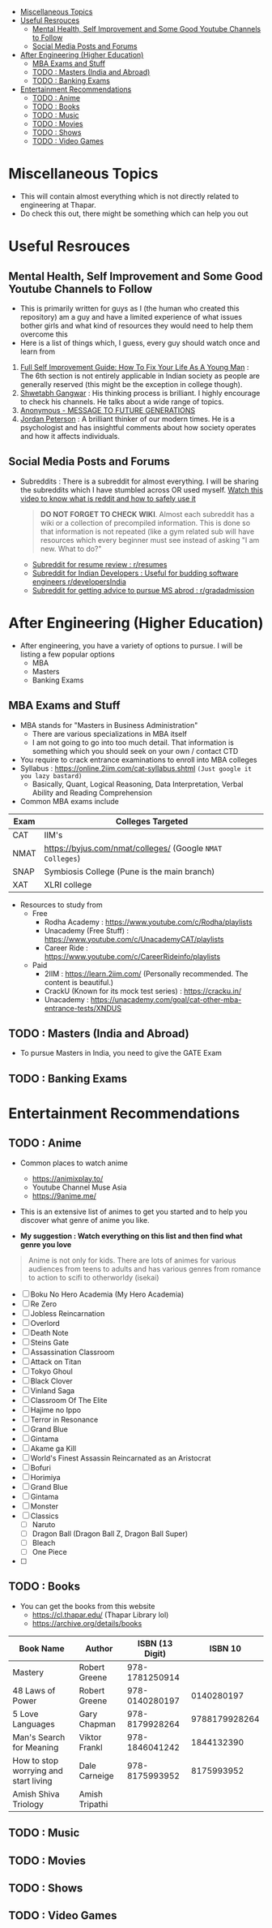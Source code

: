 - [Miscellaneous Topics](#miscellaneous-topics)
- [Useful Resrouces](#useful-resrouces)
  - [Mental Health, Self Improvement and Some Good Youtube Channels to Follow](#mental-health-self-improvement-and-some-good-youtube-channels-to-follow)
  - [Social Media Posts and Forums](#social-media-posts-and-forums)
- [After Engineering (Higher Education)](#after-engineering-higher-education)
  - [MBA Exams and Stuff](#mba-exams-and-stuff)
  - [TODO : Masters (India and Abroad)](#todo--masters-india-and-abroad)
  - [TODO : Banking Exams](#todo--banking-exams)
- [Entertainment Recommendations](#entertainment-recommendations)
  - [TODO : Anime](#todo--anime)
  - [TODO : Books](#todo--books)
  - [TODO : Music](#todo--music)
  - [TODO : Movies](#todo--movies)
  - [TODO : Shows](#todo--shows)
  - [TODO : Video Games](#todo--video-games)

# Miscellaneous Topics

- This will contain almost everything which is not directly related to engineering at Thapar.
- Do check this out, there might be something which can help you out

# Useful Resrouces

## Mental Health, Self Improvement and Some Good Youtube Channels to Follow

- This is primarily written for guys as I (the human who created this repository) am a guy and have a limited experience of what issues bother girls and what kind of resources they would need to help them overcome this
- Here is a list of things which, I guess, every guy should watch once and learn from

1. [Full Self Improvement Guide: How To Fix Your Life As A Young Man](https://youtu.be/PYaixyrzDOk) : The 6th section is not entirely applicable in Indian society as people are generally reserved (this might be the exception in college though).
2. [Shwetabh Gangwar](https://www.youtube.com/c/ShwetabhGangwar1/featured) : His thinking process is brilliant. I highly encourage to check his channels. He talks about a wide range of topics.
3. [Anonymous - MESSAGE TO FUTURE GENERATIONS](https://www.youtube.com/watch?v=mfyxg9FUMZ8)
4. [Jordan Peterson](https://www.youtube.com/c/JordanPetersonVideos/videos) : A brilliant thinker of our modern times. He is a psychologist and has insightful comments about how society operates and how it affects individuals.

## Social Media Posts and Forums

- Subreddits : There is a subreddit for almost everything. I will be sharing the subreddits which I have stumbled across OR used myself. [Watch this video to know what is reddit and how to safely use it](https://youtu.be/bxekpNmEClU)
  > **DO NOT FORGET TO CHECK WIKI**. Almost each subreddit has a wiki or a collection of precompiled information. This is done so that information is not repeated (like a gym related sub will have resources which every beginner must see instead of asking "I am new. What to do?"
  - [Subreddit for resume review : r/resumes](https://www.reddit.com/r/resumes/)
  - [Subreddit for Indian Developers : Useful for budding software engineers r/developersIndia](https://www.reddit.com/r/developersIndia/)
  - [Subreddit for getting advice to pursue MS abrod : r/gradadmission](https://www.reddit.com/r/gradadmissions/)

# After Engineering (Higher Education)

- After engineering, you have a variety of options to pursue. I will be listing a few popular options
  - MBA
  - Masters
  - Banking Exams

## MBA Exams and Stuff

- MBA stands for "Masters in Business Administration"
  - There are various specializations in MBA itself
  - I am not going to go into too much detail. That information is something which you should seek on your own / contact CTD
- You require to crack entrance examinations to enroll into MBA colleges
- Syllabus : https://online.2iim.com/cat-syllabus.shtml `(Just google it you lazy bastard)`
  - Basically, Quant, Logical Reasoning, Data Interpretation, Verbal Ability and Reading Comprehension
- Common MBA exams include

| Exam | Colleges Targeted                                         |
| ---- | --------------------------------------------------------- |
| CAT  | IIM's                                                     |
| NMAT | https://byjus.com/nmat/colleges/ (Google `NMAT Colleges`) |
| SNAP | Symbiosis College (Pune is the main branch)               |
| XAT  | XLRI college                                              |

- Resources to study from
  - Free
    - Rodha Academy : https://www.youtube.com/c/Rodha/playlists
    - Unacademy (Free Stuff) : https://www.youtube.com/c/UnacademyCAT/playlists
    - Career Ride : https://www.youtube.com/c/CareerRideinfo/playlists
  - Paid
    - 2IIM : https://learn.2iim.com/ (Personally recommended. The content is beautiful.)
    - CrackU (Known for its mock test series) : https://cracku.in/
    - Unacademy : https://unacademy.com/goal/cat-other-mba-entrance-tests/XNDUS

## TODO : Masters (India and Abroad)

- To pursue Masters in India, you need to give the GATE Exam

## TODO : Banking Exams

# Entertainment Recommendations

## TODO : Anime

- Common places to watch anime

  - https://animixplay.to/
  - Youtube Channel Muse Asia
  - https://9anime.me/

- This is an extensive list of animes to get you started and to help you discover what genre of anime you like.
- **My suggestion : Watch everything on this list and then find what genre you love**

> Anime is not only for kids. There are lots of animes for various audiences from teens to adults and has various genres from romance to action to scifi to otherworldy (isekai)

- [ ] Boku No Hero Academia (My Hero Academia)
- [ ] Re Zero
- [ ] Jobless Reincarnation
- [ ] Overlord
- [ ] Death Note
- [ ] Steins Gate
- [ ] Assassination Classroom
- [ ] Attack on Titan
- [ ] Tokyo Ghoul
- [ ] Black Clover
- [ ] Vinland Saga
- [ ] Classroom Of The Elite
- [ ] Hajime no Ippo
- [ ] Terror in Resonance
- [ ] Grand Blue
- [ ] Gintama
- [ ] Akame ga Kill
- [ ] World's Finest Assassin Reincarnated as an Aristocrat
- [ ] Bofuri
- [ ] Horimiya
- [ ] Grand Blue
- [ ] Gintama
- [ ] Monster
- [ ] Classics
  - [ ] Naruto
  - [ ] Dragon Ball (Dragon Ball Z, Dragon Ball Super)
  - [ ] Bleach
  - [ ] One Piece
- [ ]

## TODO : Books

- You can get the books from this website
  - https://cl.thapar.edu/ (Thapar Library lol)
  - https://archive.org/details/books

| Book Name                             | Author         | ISBN (13 Digit) | ISBN 10       |
| ------------------------------------- | -------------- | --------------- | ------------- |
| Mastery                               | Robert Greene  | 978-1781250914  |               |
| 48 Laws of Power                      | Robert Greene  | 978-0140280197  | 0140280197    |
| 5 Love Languages                      | Gary Chapman   | 978-8179928264  | 9788179928264 |
| Man's Search for Meaning              | Viktor Frankl  | 978-1846041242  | 1844132390    |
| How to stop worrying and start living | Dale Carneige  | 978-8175993952  | 8175993952    |
| Amish Shiva Triology                  | Amish Tripathi |                 |               |

## TODO : Music

## TODO : Movies

## TODO : Shows

## TODO : Video Games
